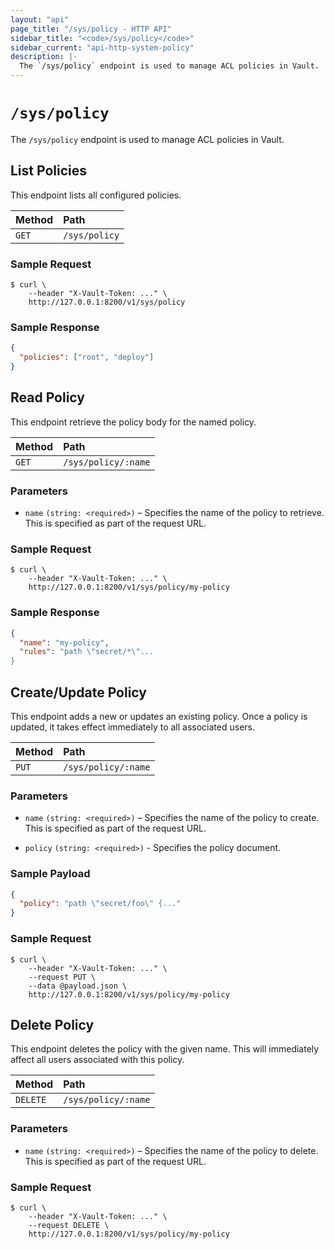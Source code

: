 ```yaml
---
layout: "api"
page_title: "/sys/policy - HTTP API"
sidebar_title: "<code>/sys/policy</code>"
sidebar_current: "api-http-system-policy"
description: |-
  The `/sys/policy` endpoint is used to manage ACL policies in Vault.
---
```


# `/sys/policy`

The `/sys/policy` endpoint is used to manage ACL policies in Vault.

## List Policies

This endpoint lists all configured policies.

| Method   | Path                         |
| :--------------------------- | :--------------------- |
| `GET`    | `/sys/policy`                |

### Sample Request

```
$ curl \
    --header "X-Vault-Token: ..." \
    http://127.0.0.1:8200/v1/sys/policy
```

### Sample Response

```json
{
  "policies": ["root", "deploy"]
}
```

## Read Policy

This endpoint retrieve the policy body for the named policy.

| Method   | Path                         |
| :--------------------------- | :--------------------- |
| `GET`    | `/sys/policy/:name`          |

### Parameters

- `name` `(string: <required>)` – Specifies the name of the policy to retrieve.
  This is specified as part of the request URL.

### Sample Request

```
$ curl \
    --header "X-Vault-Token: ..." \
    http://127.0.0.1:8200/v1/sys/policy/my-policy
```

### Sample Response

```json
{
  "name": "my-policy",
  "rules": "path \"secret/*\"...
}
```

## Create/Update Policy

This endpoint adds a new or updates an existing policy. Once a policy is
updated, it takes effect immediately to all associated users.

| Method   | Path                         |
| :--------------------------- | :--------------------- |
| `PUT`    | `/sys/policy/:name`          |

### Parameters

- `name` `(string: <required>)` – Specifies the name of the policy to create.
  This is specified as part of the request URL.

- `policy` `(string: <required>)` - Specifies the policy document.

### Sample Payload

```json
{
  "policy": "path \"secret/foo\" {..."
}
```

### Sample Request

```
$ curl \
    --header "X-Vault-Token: ..." \
    --request PUT \
    --data @payload.json \
    http://127.0.0.1:8200/v1/sys/policy/my-policy
```

## Delete Policy

This endpoint deletes the policy with the given name. This will immediately
affect all users associated with this policy.

| Method   | Path                         |
| :--------------------------- | :--------------------- |
| `DELETE` | `/sys/policy/:name`          |

### Parameters

- `name` `(string: <required>)` – Specifies the name of the policy to delete.
  This is specified as part of the request URL.

### Sample Request

```
$ curl \
    --header "X-Vault-Token: ..." \
    --request DELETE \
    http://127.0.0.1:8200/v1/sys/policy/my-policy
```
